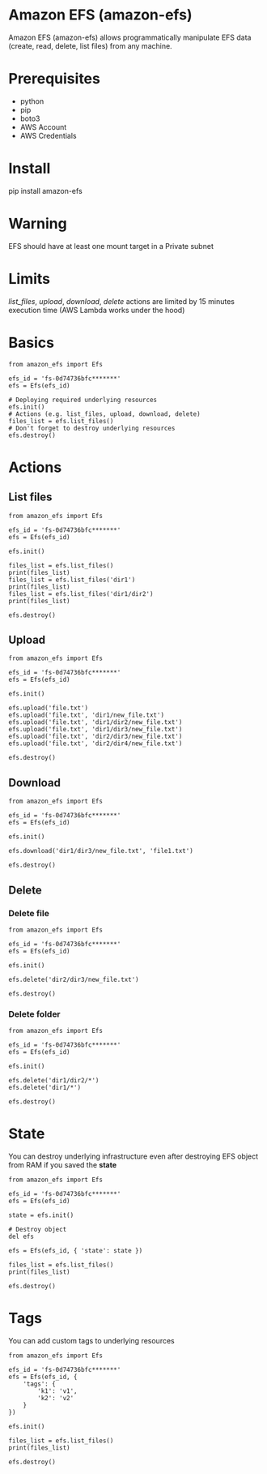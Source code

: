 # Amazon EFS (amazon-efs)

Amazon EFS (amazon-efs) allows programmatically manipulate EFS data (create, read, delete, list files) from any machine.

# Prerequisites
* python
* pip
* boto3  
* AWS Account
* AWS Credentials

# Install
pip install amazon-efs

# Warning
EFS should have at least one mount target in a Private subnet

# Limits
*list_files*, *upload*, *download*, *delete* actions are limited by 15 minutes execution time (AWS Lambda works under the hood)

# Basics

```
from amazon_efs import Efs

efs_id = 'fs-0d74736bfc*******'
efs = Efs(efs_id)

# Deploying required underlying resources
efs.init()
# Actions (e.g. list_files, upload, download, delete)
files_list = efs.list_files()
# Don't forget to destroy underlying resources
efs.destroy()

```



# Actions

## List files

```
from amazon_efs import Efs

efs_id = 'fs-0d74736bfc*******'
efs = Efs(efs_id)

efs.init()

files_list = efs.list_files()
print(files_list)
files_list = efs.list_files('dir1')
print(files_list)
files_list = efs.list_files('dir1/dir2')
print(files_list)

efs.destroy()
```

## Upload
```
from amazon_efs import Efs

efs_id = 'fs-0d74736bfc*******'
efs = Efs(efs_id)

efs.init()

efs.upload('file.txt')
efs.upload('file.txt', 'dir1/new_file.txt')
efs.upload('file.txt', 'dir1/dir2/new_file.txt')
efs.upload('file.txt', 'dir1/dir3/new_file.txt')
efs.upload('file.txt', 'dir2/dir3/new_file.txt')
efs.upload('file.txt', 'dir2/dir4/new_file.txt')

efs.destroy()
```

## Download
```
from amazon_efs import Efs

efs_id = 'fs-0d74736bfc*******'
efs = Efs(efs_id)

efs.init()

efs.download('dir1/dir3/new_file.txt', 'file1.txt')

efs.destroy()
```

## Delete

### Delete file

```
from amazon_efs import Efs

efs_id = 'fs-0d74736bfc*******'
efs = Efs(efs_id)

efs.init()

efs.delete('dir2/dir3/new_file.txt')

efs.destroy()
```

### Delete folder

```
from amazon_efs import Efs

efs_id = 'fs-0d74736bfc*******'
efs = Efs(efs_id)

efs.init()

efs.delete('dir1/dir2/*')
efs.delete('dir1/*')

efs.destroy()
```

# State

You can destroy underlying infrastructure even after destroying EFS object from RAM if you saved the **state**

```
from amazon_efs import Efs

efs_id = 'fs-0d74736bfc*******'
efs = Efs(efs_id)

state = efs.init()

# Destroy object
del efs

efs = Efs(efs_id, { 'state': state })

files_list = efs.list_files()
print(files_list)

efs.destroy()
```

# Tags

You can add custom tags to underlying resources

```
from amazon_efs import Efs

efs_id = 'fs-0d74736bfc*******'
efs = Efs(efs_id, {
    'tags': {
        'k1': 'v1',
        'k2': 'v2'
    }
})

efs.init()

files_list = efs.list_files()
print(files_list)

efs.destroy()
```
